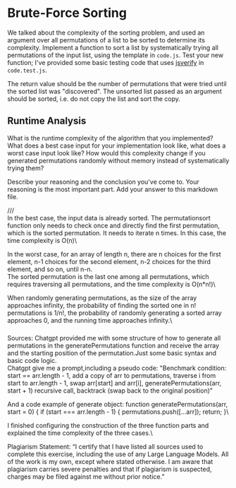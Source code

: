 # Brute-Force Sorting

We talked about the complexity of the sorting problem, and used an argument over
all permutations of a list to be sorted to determine its complexity. Implement
a function to sort a list by systematically trying all permutations of the input
list, using the template in `code.js`. Test your new function; I've provided
some basic testing code that uses [jsverify](https://jsverify.github.io/) in
`code.test.js`.

The return value should be the number of permutations that were tried until the
sorted list was "discovered". The unsorted list passed as an argument should be
sorted, i.e. do not copy the list and sort the copy.

## Runtime Analysis

What is the runtime complexity of the algorithm that you implemented? What does
a best case input for your implementation look like, what does a worst case
input look like? How would this complexity change if you generated permutations
randomly without memory instead of systematically trying them?

Describe your reasoning and the conclusion you've come to. Your reasoning is the
most important part. Add your answer to this markdown file.

///\
In the best case, the input data is already sorted. The permutationsort function only needs to check once and directly find the first permutation, which is the sorted permutation. It needs to iterate n times. In this case, the time complexity is O(n)\

In the worst case, for an array of length n, there are n choices for the first element, n-1 choices for the second element, n-2 choices for the third element, and so on, until n-n.\
The sorted permutation is the last one among all permutations, which requires traversing all permutations, and the time complexity is O(n*n!)\

When randomly generating permutations, as the size of the array approaches infinity, the probability of finding the sorted one in n! permutations is 1/n!, the probability of randomly generating a sorted array approaches 0, and the running time approaches infinity.\


###
Sources: Chatgpt provided me with some structure of how to generate all permutations in the generatePermutations function and receive the array and the starting position of the permutation.Just some basic syntax and basic code logic.\
Chatgpt give me a prompt,including a pseudo code: "Benchmark condition: start == arr.length - 1, add a copy of arr to permutations, traverse i from start to arr.length - 1, swap arr[start] and arr[i], generatePermutations(arr, start + 1) recursive call, backtrack (swap back to the original position)"

And a code example of generate object:
function generatePermutations(arr, start = 0) {
if (start === arr.length - 1) {
permutations.push([...arr]);
return;
}\

I finished configuring the construction of the three function parts and explained the time complexity of the three cases.\

Plagiarism Statement: “I certify that I have listed all sources used to complete this exercise, including the use of any Large Language Models. All of the work is my own, except where stated otherwise. I am aware that plagiarism carries severe penalties and that if plagiarism is suspected, charges may be filed against me without prior notice.”
